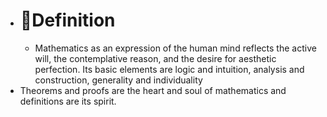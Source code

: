 - # 📝Definition
	- Mathematics as an expression of the human mind reflects the active will, the contemplative reason, and the desire for aesthetic perfection. Its basic elements are logic and intuition, analysis and construction, generality and individuality
- Theorems and proofs are the heart and soul of mathematics and definitions are its spirit.